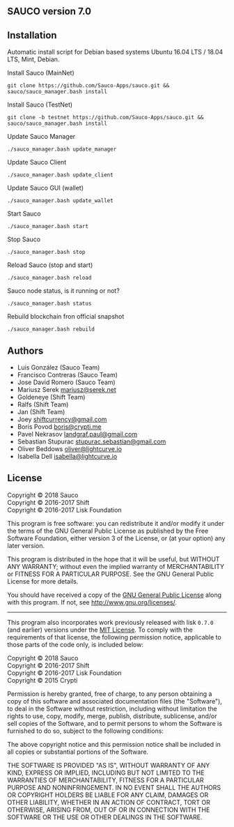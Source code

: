 ## SAUCO version 7.0

## Installation

Automatic install script for Debian based systems Ubuntu 16.04 LTS / 18.04 LTS, Mint, Debian.

Install Sauco (MainNet)
```
git clone https://github.com/Sauco-Apps/sauco.git && sauco/sauco_manager.bash install
```
Install Sauco (TestNet)
```
git clone -b testnet https://github.com/Sauco-Apps/sauco.git && sauco/sauco_manager.bash install
```
Update Sauco Manager
```
./sauco_manager.bash update_manager
```
Update Sauco Client
```
./sauco_manager.bash update_client
```
Update Sauco GUI (wallet)
```
./sauco_manager.bash update_wallet
```
Start Sauco
```
./sauco_manager.bash start
```
Stop Sauco
```
./sauco_manager.bash stop
```
Reload Sauco (stop and start)
```
./sauco_manager.bash reload
```
Sauco node status, is it running or not?
```
./sauco_manager.bash status
```
Rebuild blockchain fron official snapshot
```
./sauco_manager.bash rebuild
```

## Authors
- Luis González (Sauco Team)
- Francisco Contreras (Sauco Team)
- Jose David Romero (Sauco Team)
- Mariusz Serek <mariusz@serek.net>
- Goldeneye (Shift Team)
- Ralfs (Shift Team)
- Jan (Shift Team)
- Joey <shiftcurrency@gmail.com>
- Boris Povod <boris@crypti.me>
- Pavel Nekrasov <landgraf.paul@gmail.com>
- Sebastian Stupurac <stupurac.sebastian@gmail.com>
- Oliver Beddows <oliver@lightcurve.io>
- Isabella Dell <isabella@lightcurve.io>

## License

Copyright © 2018 Sauco  
Copyright © 2016-2017 Shift  
Copyright © 2016-2017 Lisk Foundation

This program is free software: you can redistribute it and/or modify it under the terms of the GNU General Public License as published by the Free Software Foundation, either version 3 of the License, or (at your option) any later version.

This program is distributed in the hope that it will be useful, but WITHOUT ANY WARRANTY; without even the implied warranty of MERCHANTABILITY or FITNESS FOR A PARTICULAR PURPOSE. See the GNU General Public License for more details.

You should have received a copy of the [GNU General Public License](https://github.com/Sauco-Apps/sauco/tree/master/LICENSE) along with this program.  If not, see <http://www.gnu.org/licenses/>.

***

This program also incorporates work previously released with lisk `0.7.0` (and earlier) versions under the [MIT License](https://opensource.org/licenses/MIT). To comply with the requirements of that license, the following permission notice, applicable to those parts of the code only, is included below:

Copyright © 2018 Sauco  
Copyright © 2016-2017 Shift  
Copyright © 2016-2017 Lisk Foundation  
Copyright © 2015 Crypti

Permission is hereby granted, free of charge, to any person obtaining a copy of this software and associated documentation files (the "Software"), to deal in the Software without restriction, including without limitation the rights to use, copy, modify, merge, publish, distribute, sublicense, and/or sell copies of the Software, and to permit persons to whom the Software is furnished to do so, subject to the following conditions:

The above copyright notice and this permission notice shall be included in all copies or substantial portions of the Software.

THE SOFTWARE IS PROVIDED "AS IS", WITHOUT WARRANTY OF ANY KIND, EXPRESS OR IMPLIED, INCLUDING BUT NOT LIMITED TO THE WARRANTIES OF MERCHANTABILITY, FITNESS FOR A PARTICULAR PURPOSE AND NONINFRINGEMENT. IN NO EVENT SHALL THE AUTHORS OR COPYRIGHT HOLDERS BE LIABLE FOR ANY CLAIM, DAMAGES OR OTHER LIABILITY, WHETHER IN AN ACTION OF CONTRACT, TORT OR OTHERWISE, ARISING FROM, OUT OF OR IN CONNECTION WITH THE SOFTWARE OR THE USE OR OTHER DEALINGS IN THE SOFTWARE.
